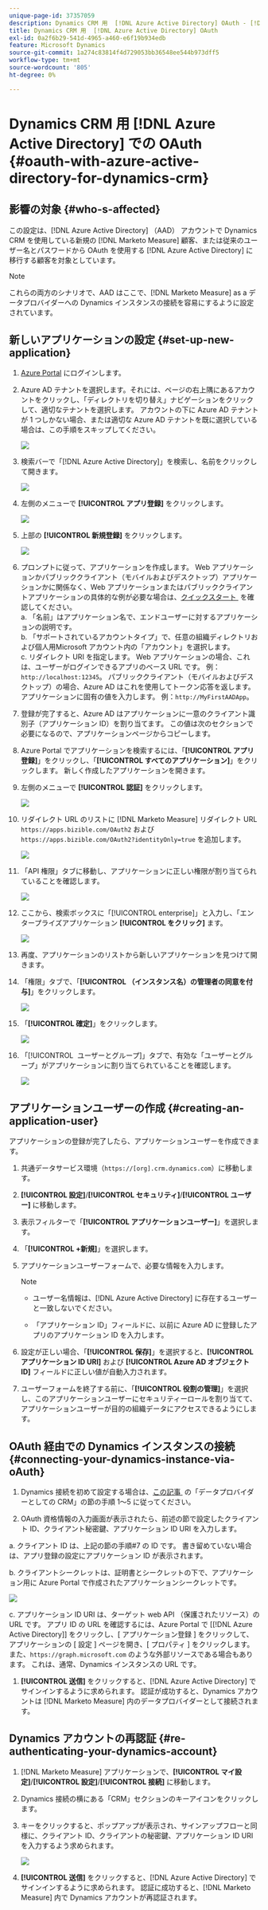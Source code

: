 ```yaml
---
unique-page-id: 37357059
description: Dynamics CRM 用  [!DNL Azure Active Directory] OAuth - [!DNL Marketo Measure]
title: Dynamics CRM 用  [!DNL Azure Active Directory] OAuth
exl-id: 0a2f6b29-541d-4965-a460-e6f19b934edb
feature: Microsoft Dynamics
source-git-commit: 1a274c83814f4d729053bb36548ee544b973dff5
workflow-type: tm+mt
source-wordcount: '805'
ht-degree: 0%

---
```


# Dynamics CRM 用 [!DNL Azure Active Directory] での OAuth {#oauth-with-azure-active-directory-for-dynamics-crm}

## 影響の対象 {#who-s-affected}

この設定は、[!DNL Azure Active Directory] （AAD） アカウントで Dynamics CRM を使用している新規の [!DNL Marketo Measure] 顧客、または従来のユーザー名とパスワードから OAuth を使用する [!DNL Azure Active Directory] に移行する顧客を対象としています。

>[!NOTE]
>
>これらの両方のシナリオで、AAD はここで、[!DNL Marketo Measure] as a データプロバイダーへの Dynamics インスタンスの接続を容易にするように設定されています。

## 新しいアプリケーションの設定 {#set-up-new-application}

1. [Azure Portal](https://portal.azure.com/#home) にログインします。

1. Azure AD テナントを選択します。それには、ページの右上隅にあるアカウントをクリックし、「ディレクトリを切り替え」ナビゲーションをクリックして、適切なテナントを選択します。 アカウントの下に Azure AD テナントが 1 つしかない場合、または適切な Azure AD テナントを既に選択している場合は、この手順をスキップしてください。

   ![](assets/setup-2.png)

1. 検索バーで「[!DNL Azure Active Directory]」を検索し、名前をクリックして開きます。

   ![](assets/setup-3.png)

1. 左側のメニューで **[!UICONTROL アプリ登録]** をクリックします。

   ![](assets/setup-4.png)

1. 上部の **[!UICONTROL 新規登録]** をクリックします。

   ![](assets/setup-5.png)

1. プロンプトに従って、アプリケーションを作成します。 Web アプリケーションかパブリッククライアント（モバイルおよびデスクトップ）アプリケーションかに関係なく、Web アプリケーションまたはパブリッククライアントアプリケーションの具体的な例が必要な場合は、[&#x200B; クイックスタート &#x200B;](https://learn.microsoft.com/en-us/azure/active-directory/develop/v2-overview) を確認してください。\
   a. 「名前」はアプリケーション名で、エンドユーザーに対するアプリケーションの説明です。\
   b. 「サポートされているアカウントタイプ」で、任意の組織ディレクトリおよび個人用Microsoft アカウント内の「アカウント」を選択します。\
   c. リダイレクト URI を指定します。 Web アプリケーションの場合、これは、ユーザーがログインできるアプリのベース URL です。 例：`http://localhost:12345`。 パブリッククライアント（モバイルおよびデスクトップ）の場合、Azure AD はこれを使用してトークン応答を返します。 アプリケーションに固有の値を入力します。 例：`http://MyFirstAADApp`。

1. 登録が完了すると、Azure AD はアプリケーションに一意のクライアント識別子（アプリケーション ID）を割り当てます。 この値は次のセクションで必要になるので、アプリケーションページからコピーします。

1. Azure Portal でアプリケーションを検索するには、「**[!UICONTROL アプリ登録]**」をクリックし、「**[!UICONTROL すべてのアプリケーション]**」をクリックします。 新しく作成したアプリケーションを開きます。

1. 左側のメニューで **[!UICONTROL 認証]** をクリックします。

   ![](assets/setup-9.png)

1. リダイレクト URL のリストに [!DNL Marketo Measure] リダイレクト URL `https://apps.bizible.com/OAuth2` および `https://apps.bizible.com/OAuth2?identityOnly=true` を追加します。

   ![](assets/setup-10.png)

1. 「API 権限」タブに移動し、アプリケーションに正しい権限が割り当てられていることを確認します。

   ![](assets/setup-10a.png)

1. ここから、検索ボックスに「[!UICONTROL enterprise]」と入力し、「エンタープライズアプリケーション **[!UICONTROL をクリック]** ます。

   ![](assets/setup-11.png)

1. 再度、アプリケーションのリストから新しいアプリケーションを見つけて開きます。

1. 「権限」タブで、「**[!UICONTROL （インスタンス名）の管理者の同意を付与]**」をクリックします。

   ![](assets/setup-13a.png)

1. 「**[!UICONTROL 確定]**」をクリックします。

   ![](assets/setup-13b.png)

1. 「[!UICONTROL &#x200B; ユーザーとグループ &#x200B;]」タブで、有効な「ユーザーとグループ」がアプリケーションに割り当てられていることを確認します。

   ![](assets/setup-14.png)

## アプリケーションユーザーの作成 {#creating-an-application-user}

アプリケーションの登録が完了したら、アプリケーションユーザーを作成できます。

1. 共通データサービス環境（`https://[org].crm.dynamics.com`）に移動します。

1. **[!UICONTROL 設定]**/**[!UICONTROL セキュリティ]**/**[!UICONTROL ユーザー]** に移動します。

1. 表示フィルターで「**[!UICONTROL アプリケーションユーザー]**」を選択します。

1. 「**[!UICONTROL +新規]**」を選択します。

1. アプリケーションユーザーフォームで、必要な情報を入力します。

   >[!NOTE]
   >
   >* ユーザー名情報は、[!DNL Azure Active Directory] に存在するユーザーと一致しないでください。
   >
   >* 「アプリケーション ID」フィールドに、以前に Azure AD に登録したアプリのアプリケーション ID を入力します。

1. 設定が正しい場合、「**[!UICONTROL 保存]**」を選択すると、**[!UICONTROL アプリケーション ID URI]** および **[!UICONTROL Azure AD オブジェクト ID]** フィールドに正しい値が自動入力されます。

1. ユーザーフォームを終了する前に、「**[!UICONTROL 役割の管理]**」を選択し、このアプリケーションユーザーにセキュリティーロールを割り当てて、アプリケーションユーザーが目的の組織データにアクセスできるようにします。

## OAuth 経由での Dynamics インスタンスの接続 {#connecting-your-dynamics-instance-via-oAuth}

1. Dynamics 接続を初めて設定する場合は、[&#x200B; この記事 &#x200B;](/help/marketo-measure-and-dynamics/getting-started-with-marketo-measure-and-dynamics/microsoft-dynamics-crm-installation-guide.md) の「データプロバイダーとしての CRM」の節の手順 1～5 に従ってください。

1. OAuth 資格情報の入力画面が表示されたら、前述の節で設定したクライアント ID、クライアント秘密鍵、アプリケーション ID URI を入力します。

a. クライアント ID は、上記の節の手順#7 の ID です。 書き留めていない場合は、アプリ登録の設定にアプリケーション ID が表示されます。

b. クライアントシークレットは、証明書とシークレットの下で、アプリケーション用に Azure Portal で作成されたアプリケーションシークレットです。

![](assets/creating-2e.png)

c. アプリケーション ID URI は、ターゲット web API （保護されたリソース）の URL です。 アプリ ID の URL を確認するには、Azure Portal で [[!DNL Azure Active Directory]] をクリックし、[ アプリケーション登録 ] をクリックして、アプリケーションの [ 設定 ] ページを開き、[ プロパティ ] をクリックします。 また、`https://graph.microsoft.com` のような外部リソースである場合もあります。 これは、通常、Dynamics インスタンスの URL です。

1. **[!UICONTROL 送信]** をクリックすると、[!DNL Azure Active Directory] でサインインするように求められます。 認証が成功すると、Dynamics アカウントは [!DNL Marketo Measure] 内のデータプロバイダーとして接続されます。

## Dynamics アカウントの再認証 {#re-authenticating-your-dynamics-account}

1. [!DNL Marketo Measure] アプリケーションで、**[!UICONTROL マイ設定]**/**[!UICONTROL 設定]**/**[!UICONTROL 接続]** に移動します。

1. Dynamics 接続の横にある「CRM」セクションのキーアイコンをクリックします。

1. キーをクリックすると、ポップアップが表示され、サインアップフローと同様に、クライアント ID、クライアントの秘密鍵、アプリケーション ID URI を入力するよう求められます。

   ![](assets/re-authenticating-3.png)

1. **[!UICONTROL 送信]** をクリックすると、[!DNL Azure Active Directory] でサインインするように求められます。 認証に成功すると、[!DNL Marketo Measure] 内で Dynamics アカウントが再認証されます。

